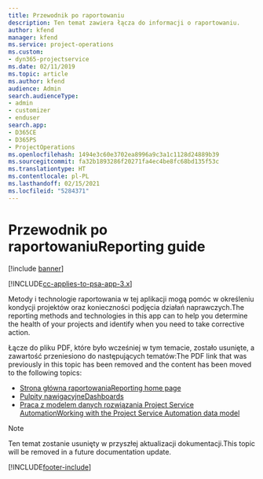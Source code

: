 ```yaml
---
title: Przewodnik po raportowaniu
description: Ten temat zawiera łącza do informacji o raportowaniu.
author: kfend
manager: kfend
ms.service: project-operations
ms.custom:
- dyn365-projectservice
ms.date: 02/11/2019
ms.topic: article
ms.author: kfend
audience: Admin
search.audienceType:
- admin
- customizer
- enduser
search.app:
- D365CE
- D365PS
- ProjectOperations
ms.openlocfilehash: 1494e3c60e3702ea8996a9c3a1c1128d24889b39
ms.sourcegitcommit: fa32b1893286f20271fa4ec4be8fc68bd135f53c
ms.translationtype: HT
ms.contentlocale: pl-PL
ms.lasthandoff: 02/15/2021
ms.locfileid: "5284371"
---
```

# <a name="reporting-guide"></a><span data-ttu-id="9a86c-103">Przewodnik po raportowaniu</span><span class="sxs-lookup"><span data-stu-id="9a86c-103">Reporting guide</span></span>

[!include [banner](../../includes/psa-now-project-operations.md)]

[!INCLUDE[cc-applies-to-psa-app-3.x](../../includes/cc-applies-to-psa-app-3x.md)]

<span data-ttu-id="9a86c-104">Metody i technologie raportowania w tej aplikacji mogą pomóc w określeniu kondycji projektów oraz konieczności podjęcia działań naprawczych.</span><span class="sxs-lookup"><span data-stu-id="9a86c-104">The reporting methods and technologies in this app can to help you determine the health of your projects and identify when you need to take corrective action.</span></span> 

<span data-ttu-id="9a86c-105">Łącze do pliku PDF, które było wcześniej w tym temacie, zostało usunięte, a zawartość przeniesiono do następujących tematów:</span><span class="sxs-lookup"><span data-stu-id="9a86c-105">The PDF link that was previously in this topic has been removed and the content has been moved to the following topics:</span></span>

- [<span data-ttu-id="9a86c-106">Strona główna raportowania</span><span class="sxs-lookup"><span data-stu-id="9a86c-106">Reporting home page</span></span>](../reports-reporting-dynamics-365-project-service.md)
- [<span data-ttu-id="9a86c-107">Pulpity nawigacyjne</span><span class="sxs-lookup"><span data-stu-id="9a86c-107">Dashboards</span></span>](../reports-dashboards.md)
- [<span data-ttu-id="9a86c-108">Praca z modelem danych rozwiązania Project Service Automation</span><span class="sxs-lookup"><span data-stu-id="9a86c-108">Working with the Project Service Automation data model</span></span>](../reports-working-project-service-data-model.md)

> [!NOTE]
> <span data-ttu-id="9a86c-109">Ten temat zostanie usunięty w przyszłej aktualizacji dokumentacji.</span><span class="sxs-lookup"><span data-stu-id="9a86c-109">This topic will be removed in a future documentation update.</span></span> 


[!INCLUDE[footer-include](../../includes/footer-banner.md)]